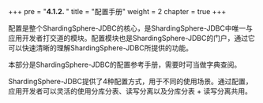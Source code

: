 +++
pre = "<b>4.1.2. </b>"
title = "配置手册"
weight = 2
chapter = true
+++

配置是整个ShardingSphere-JDBC的核心，是ShardingSphere-JDBC中唯一与应用开发者打交道的模块。配置模块也是ShardingSphere-JDBC的门户，通过它可以快速清晰的理解ShardingSphere-JDBC所提供的功能。

本部分是ShardingSphere-JDBC的配置参考手册，需要时可当做字典查阅。

ShardingSphere-JDBC提供了4种配置方式，用于不同的使用场景。通过配置，应用开发者可以灵活的使用分库分表、读写分离以及分库分表 + 读写分离共用。
